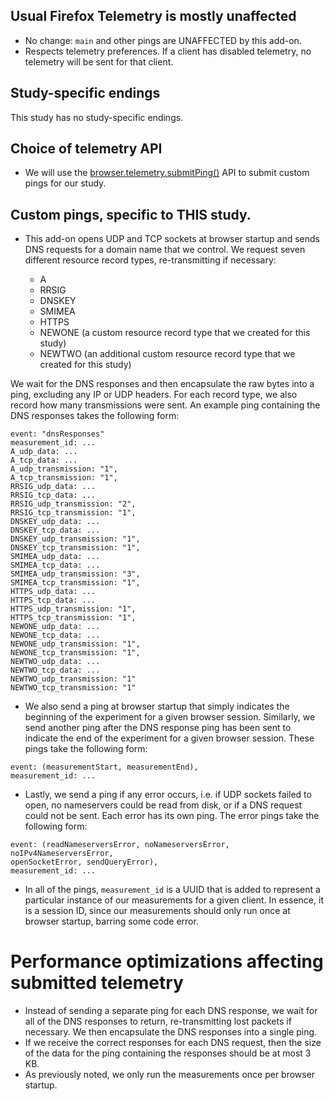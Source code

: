 ## Usual Firefox Telemetry is mostly unaffected

- No change: `main` and other pings are UNAFFECTED by this add-on.
- Respects telemetry preferences. If a client has disabled telemetry, no telemetry 
will be sent for that client.

## Study-specific endings

This study has no study-specific endings.

## Choice of telemetry API

- We will use the [browser.telemetry.submitPing()](https://firefox-source-docs.mozilla.org/toolkit/components/telemetry/collection/webextension-api.html) API to submit custom pings
  for our study.

## Custom pings, specific to THIS study.

- This add-on opens UDP and TCP sockets at browser startup and sends DNS requests for a 
domain name that we control. We request seven different resource record types, 
re-transmitting if necessary: 

  - A
  - RRSIG
  - DNSKEY
  - SMIMEA
  - HTTPS
  - NEWONE (a custom resource record type that we created for this study)
  - NEWTWO (an additional custom resource record type that we created for this study)

We wait for the DNS 
responses and then encapsulate the raw bytes into a ping, excluding any IP or UDP headers. For each 
record type, we also record how many transmissions were sent. An example ping
containing the DNS responses takes the following form:

```
event: "dnsResponses"
measurement_id: ...
A_udp_data: ...
A_tcp_data: ...
A_udp_transmission: "1",
A_tcp_transmission: "1",
RRSIG_udp_data: ...
RRSIG_tcp_data: ...
RRSIG_udp_transmission: "2",
RRSIG_tcp_transmission: "1",
DNSKEY_udp_data: ...
DNSKEY_tcp_data: ...
DNSKEY_udp_transmission: "1",
DNSKEY_tcp_transmission: "1",
SMIMEA_udp_data: ...
SMIMEA_tcp_data: ...
SMIMEA_udp_transmission: "3",
SMIMEA_tcp_transmission: "1",
HTTPS_udp_data: ...
HTTPS_tcp_data: ...
HTTPS_udp_transmission: "1",
HTTPS_tcp_transmission: "1",
NEWONE_udp_data: ...
NEWONE_tcp_data: ...
NEWONE_udp_transmission: "1",
NEWONE_tcp_transmission: "1",
NEWTWO_udp_data: ...
NEWTWO_tcp_data: ...
NEWTWO_udp_transmission: "1"
NEWTWO_tcp_transmission: "1"
```

- We also send a ping at browser startup that simply indicates the beginning of 
the experiment for a given browser session. Similarly, we send another ping 
after the DNS response ping has been sent to indicate the end of the experiment 
for a given browser session. These pings take the following form:

```
event: (measurementStart, measurementEnd),
measurement_id: ...
```

- Lastly, we send a ping if any error occurs, i.e. if UDP sockets failed to 
open, no nameservers could be read from disk, or if a DNS request could not be 
sent. Each error has its own ping. The error pings take the following form:

```
event: (readNameserversError, noNameserversError, noIPv4NameserversError,
openSocketError, sendQueryError),
measurement_id: ...
```

- In all of the pings, `measurement_id` is a UUID that is added to represent a
  particular instance of our measurements for a given client. In essence, it is 
  a session ID, since our measurements should only run once at browser startup,
  barring some code error.

# Performance optimizations affecting submitted telemetry

- Instead of sending a separate ping for each DNS response, we wait for all of 
the DNS responses to return, re-transmitting lost packets if necessary. We then 
encapsulate the DNS responses into a single ping.
- If we receive the correct responses for each DNS request, then the size of the
data for the ping containing the responses should be at most 3 KB.
- As previously noted, we only run the measurements once per browser startup.

